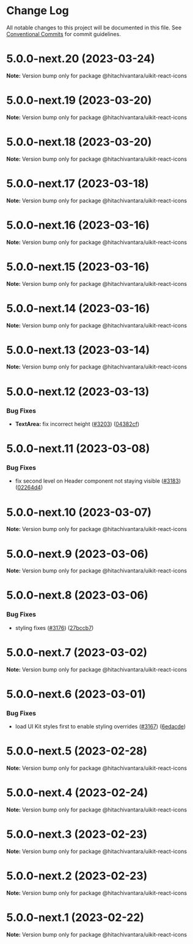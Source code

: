 # Change Log

All notable changes to this project will be documented in this file.
See [Conventional Commits](https://conventionalcommits.org) for commit guidelines.

# 5.0.0-next.20 (2023-03-24)

**Note:** Version bump only for package @hitachivantara/uikit-react-icons

# 5.0.0-next.19 (2023-03-20)

**Note:** Version bump only for package @hitachivantara/uikit-react-icons

# 5.0.0-next.18 (2023-03-20)

**Note:** Version bump only for package @hitachivantara/uikit-react-icons

# 5.0.0-next.17 (2023-03-18)

**Note:** Version bump only for package @hitachivantara/uikit-react-icons

# 5.0.0-next.16 (2023-03-16)

**Note:** Version bump only for package @hitachivantara/uikit-react-icons

# 5.0.0-next.15 (2023-03-16)

**Note:** Version bump only for package @hitachivantara/uikit-react-icons

# 5.0.0-next.14 (2023-03-16)

**Note:** Version bump only for package @hitachivantara/uikit-react-icons

# 5.0.0-next.13 (2023-03-14)

**Note:** Version bump only for package @hitachivantara/uikit-react-icons

# 5.0.0-next.12 (2023-03-13)

### Bug Fixes

- **TextArea:** fix incorrect height ([#3203](https://github.com/lumada-design/hv-uikit-react/issues/3203)) ([04382cf](https://github.com/lumada-design/hv-uikit-react/commit/04382cf64cc0aaefdbe92e5faece1c6471b8ab7e))

# 5.0.0-next.11 (2023-03-08)

### Bug Fixes

- fix second level on Header component not staying visible ([#3183](https://github.com/lumada-design/hv-uikit-react/issues/3183)) ([02264d4](https://github.com/lumada-design/hv-uikit-react/commit/02264d435e758438745f40bb7e0c2fe225eff611))

# 5.0.0-next.10 (2023-03-07)

**Note:** Version bump only for package @hitachivantara/uikit-react-icons

# 5.0.0-next.9 (2023-03-06)

**Note:** Version bump only for package @hitachivantara/uikit-react-icons

# 5.0.0-next.8 (2023-03-06)

### Bug Fixes

- styling fixes ([#3176](https://github.com/lumada-design/hv-uikit-react/issues/3176)) ([27bccb7](https://github.com/lumada-design/hv-uikit-react/commit/27bccb703ea93f3f92b868ef43331924b8ca9ded))

# 5.0.0-next.7 (2023-03-02)

**Note:** Version bump only for package @hitachivantara/uikit-react-icons

# 5.0.0-next.6 (2023-03-01)

### Bug Fixes

- load UI Kit styles first to enable styling overrides ([#3167](https://github.com/lumada-design/hv-uikit-react/issues/3167)) ([6edacde](https://github.com/lumada-design/hv-uikit-react/commit/6edacde1e3d090f6e1228693b3e5628fe776fecf))

# 5.0.0-next.5 (2023-02-28)

**Note:** Version bump only for package @hitachivantara/uikit-react-icons

# 5.0.0-next.4 (2023-02-24)

**Note:** Version bump only for package @hitachivantara/uikit-react-icons

# 5.0.0-next.3 (2023-02-23)

**Note:** Version bump only for package @hitachivantara/uikit-react-icons

# 5.0.0-next.2 (2023-02-23)

**Note:** Version bump only for package @hitachivantara/uikit-react-icons

# 5.0.0-next.1 (2023-02-22)

**Note:** Version bump only for package @hitachivantara/uikit-react-icons
